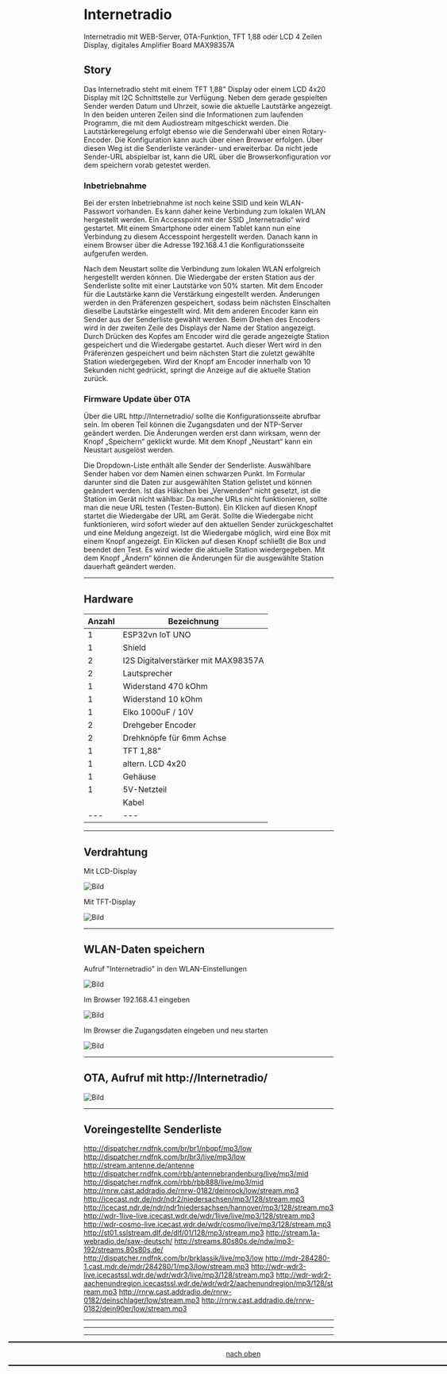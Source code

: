 <a name="oben"></a>
# Internetradio
Internetradio mit WEB-Server, OTA-Funktion, TFT 1,88 oder LCD 4 Zeilen Display, digitales Amplifier Board MAX98357A

## Story
Das Internetradio steht mit einem  TFT 1,88" Display oder einem LCD 4x20 Display mit I2C Schnittstelle zur Verfügung.
Neben dem gerade gespielten Sender werden Datum und Uhrzeit, sowie die aktuelle Lautstärke angezeigt. 
In den beiden unteren Zeilen sind die Informationen zum laufenden Programm, die mit dem Audiostream mitgeschickt werden. 
Die Lautstärkeregelung erfolgt ebenso wie die Senderwahl über einen Rotary-Encoder. Die Konfiguration kann
auch über einen Browser erfolgen. Über diesen Weg ist die Senderliste veränder- und erweiterbar. 
Da nicht jede Sender-URL abspielbar ist, kann die URL über die Browserkonfiguration vor dem speichern vorab getestet werden. 

### Inbetriebnahme

Bei der ersten Inbetriebnahme ist noch keine SSID und kein WLAN-Passwort vorhanden. Es kann daher keine Verbindung zum lokalen WLAN hergestellt werden. 
Ein Accesspoint mit der SSID „Internetradio“ wird gestartet. Mit einem Smartphone oder einem Tablet kann nun eine Verbindung zu diesem 
Accesspoint hergestellt werden. Danach kann in einem Browser über die Adresse 192.168.4.1 die Konfigurationsseite aufgerufen werden.

Nach dem Neustart sollte die Verbindung zum lokalen WLAN erfolgreich hergestellt werden können. 
Die Wiedergabe der ersten Station aus der Senderliste sollte mit einer Lautstärke von 50% starten. 
Mit dem Encoder für die Lautstärke kann die Verstärkung eingestellt werden. Änderungen werden in den Präferenzen gespeichert, 
sodass beim nächsten Einschalten dieselbe Lautstärke eingestellt wird. Mit dem anderen Encoder kann ein Sender aus der Senderliste gewählt werden. 
Beim Drehen des Encoders wird in der zweiten Zeile des Displays der Name der Station angezeigt. 
Durch Drücken des Kopfes am Encoder wird die gerade angezeigte Station gespeichert und die Wiedergabe gestartet. 
Auch dieser Wert wird in den Präferenzen gespeichert und beim nächsten Start die zuletzt gewählte Station wiedergegeben. 
Wird der Knopf am Encoder innerhalb von 10 Sekunden nicht gedrückt, springt die Anzeige auf die aktuelle Station zurück.


### Firmware Update über OTA

Über die URL http://Internetradio/ sollte die Konfigurationsseite abrufbar sein. Im oberen Teil können die Zugangsdaten und der NTP-Server geändert werden. 
Die Änderungen werden erst dann wirksam, wenn der Knopf „Speichern“ geklickt wurde.
Mit dem Knopf „Neustart“ kann ein Neustart ausgelöst werden.

Die Dropdown-Liste enthält alle Sender der Senderliste. Auswählbare Sender haben vor dem Namen einen schwarzen Punkt. 
Im Formular darunter sind die Daten zur ausgewählten Station gelistet und können geändert werden. 
Ist das Häkchen bei „Verwenden“ nicht gesetzt, ist die Station im Gerät nicht wählbar.
Da manche URLs nicht funktionieren, sollte man die neue URL testen (Testen-Button). 
Ein Klicken auf diesen Knopf startet die Wiedergabe der URL am Gerät. 
Sollte die Wiedergabe nicht funktionieren, wird sofort wieder auf den aktuellen Sender zurückgeschaltet und eine Meldung angezeigt. 
Ist die Wiedergabe möglich, wird eine Box mit einem Knopf angezeigt. Ein Klicken auf diesen Knopf schließt die Box und beendet den Test. 
Es wird wieder die aktuelle Station wiedergegeben.  Mit dem Knopf „Ändern“ können die Änderungen für die ausgewählte Station dauerhaft geändert werden.

---

## Hardware

| Anzahl | Bezeichnung | 
| -------- | -------- | 
| 1  | ESP32vn IoT UNO |
| 1  |  Shield  |
|  2 |  I2S Digitalverstärker mit MAX98357A  |
| 2  |  Lautsprecher  |
| 1  |  Widerstand 470 kOhm  |
| 1  |  Widerstand 10 kOhm  |
| 1  |  Elko 1000uF / 10V  |
| 2  | Drehgeber Encoder  |
| 2  | Drehknöpfe für 6mm Achse   |
|  1 | TFT 1,88"   |
|  1 | altern. LCD 4x20   |
| 1  | Gehäuse   |
|  1 |  5V-Netzteil  |
|   | Kabel   |
|  --- |  ---  |


---

## Verdrahtung

Mit LCD-Display

![Bild](pic/Schaltplan1.png)

Mit TFT-Display

![Bild](pic/Schaltplan2.png)

---

## WLAN-Daten speichern

Aufruf "Internetradio" in den WLAN-Einstellungen

![Bild](pic/Accesspoint0.png)

Im Browser 192.168.4.1 eingeben

![Bild](pic/Accesspoint1.png)

Im Browser die Zugangsdaten eingeben und neu starten

![Bild](pic/Accesspoint3.png)


---

 ## OTA, Aufruf mit http://Internetradio/ 

 ![Bild](pic/OTA.png)

 ---
 

## Voreingestellte Senderliste

http://dispatcher.rndfnk.com/br/br1/nbopf/mp3/low
http://dispatcher.rndfnk.com/br/br3/live/mp3/low
http://stream.antenne.de/antenne
http://dispatcher.rndfnk.com/rbb/antennebrandenburg/live/mp3/mid
http://dispatcher.rndfnk.com/rbb/rbb888/live/mp3/mid
http://rnrw.cast.addradio.de/rnrw-0182/deinrock/low/stream.mp3
http://icecast.ndr.de/ndr/ndr2/niedersachsen/mp3/128/stream.mp3
http://icecast.ndr.de/ndr/ndr1niedersachsen/hannover/mp3/128/stream.mp3
http://wdr-1live-live.icecast.wdr.de/wdr/1live/live/mp3/128/stream.mp3
http://wdr-cosmo-live.icecast.wdr.de/wdr/cosmo/live/mp3/128/stream.mp3
http://st01.sslstream.dlf.de/dlf/01/128/mp3/stream.mp3
http://stream.1a-webradio.de/saw-deutsch/
http://streams.80s80s.de/ndw/mp3-192/streams.80s80s.de/
http://dispatcher.rndfnk.com/br/brklassik/live/mp3/low
http://mdr-284280-1.cast.mdr.de/mdr/284280/1/mp3/low/stream.mp3
http://wdr-wdr3-live.icecastssl.wdr.de/wdr/wdr3/live/mp3/128/stream.mp3
http://wdr-wdr2-aachenundregion.icecastssl.wdr.de/wdr/wdr2/aachenundregion/mp3/128/stream.mp3
http://rnrw.cast.addradio.de/rnrw-0182/deinschlager/low/stream.mp3
http://rnrw.cast.addradio.de/rnrw-0182/dein90er/low/stream.mp3


---
---

<div style="position:absolute; left:2cm; ">   
<ol class="breadcrumb" style="border-top: 2px solid black;border-bottom:2px solid black; height: 45px; width: 900px;"> <p align="center"><a href="#oben">nach oben</a></p></ol>
</div> 

---
